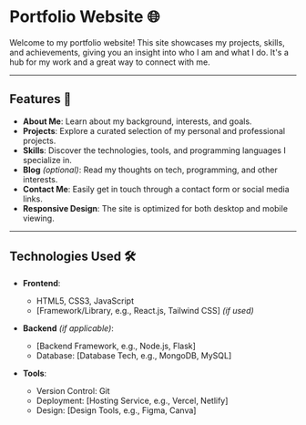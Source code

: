 # Portfolio Website 🌐  

Welcome to my portfolio website! This site showcases my projects, skills, and achievements, giving you an insight into who I am and what I do. It's a hub for my work and a great way to connect with me.

---

## Features 🚀

- **About Me**: Learn about my background, interests, and goals.
- **Projects**: Explore a curated selection of my personal and professional projects.
- **Skills**: Discover the technologies, tools, and programming languages I specialize in.
- **Blog** *(optional)*: Read my thoughts on tech, programming, and other interests.
- **Contact Me**: Easily get in touch through a contact form or social media links.
- **Responsive Design**: The site is optimized for both desktop and mobile viewing.

---

## Technologies Used 🛠️

- **Frontend**:  
  - HTML5, CSS3, JavaScript  
  - [Framework/Library, e.g., React.js, Tailwind CSS] *(if used)*  

- **Backend** *(if applicable)*:  
  - [Backend Framework, e.g., Node.js, Flask]  
  - Database: [Database Tech, e.g., MongoDB, MySQL]  

- **Tools**:  
  - Version Control: Git  
  - Deployment: [Hosting Service, e.g., Vercel, Netlify]  
  - Design: [Design Tools, e.g., Figma, Canva]  
